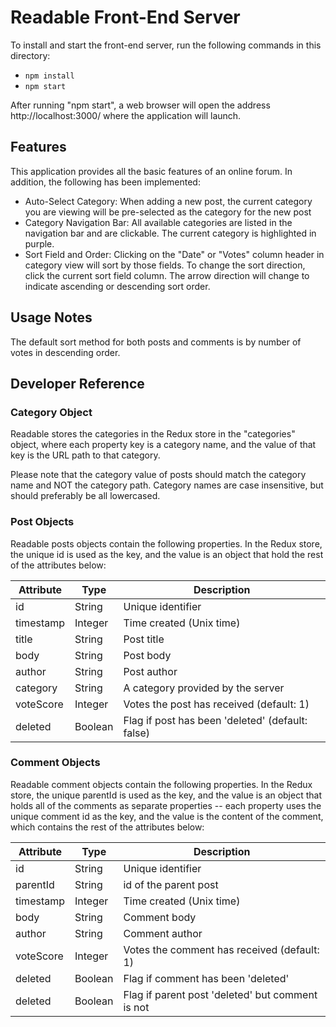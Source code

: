 # Readable Front-End Server

To install and start the front-end server, run the following commands in this directory:

* `npm install`
* `npm start`

After running "npm start", a web browser will open the address http://localhost:3000/ where the application will launch.

## Features

This application provides all the basic features of an online forum. In addition, the following has been implemented:
* Auto-Select Category: When adding a new post, the current category you are viewing will be pre-selected as the category for the new post
* Category Navigation Bar: All available categories are listed in the navigation bar and are clickable. The current category is highlighted in purple.
* Sort Field and Order: Clicking on the "Date" or "Votes" column header in category view will sort by those fields. To change the sort direction, click the current sort field column. The arrow direction will change to indicate ascending or descending sort order.

## Usage Notes

The default sort method for both posts and comments is by number of votes in descending order.

## Developer Reference

### Category Object

Readable stores the categories in the Redux store in the "categories" object, where each property key is a category name, and the value of that key is the URL path to that category.

Please note that the category value of posts should match the category name and NOT the category path. Category names are case insensitive, but should preferably be all lowercased.

### Post Objects

Readable posts objects contain the following properties. In the Redux store, the unique id is used as the key, and the value is an object that hold the rest of the attributes below:

| Attribute |	Type    | Description                                      |
| --------- | ------- | ------------------------------------------------ |
| id        | String  | Unique identifier                                |
| timestamp | Integer | Time created (Unix time)                         |
| title     | String  | Post title                                       |
| body      | String  | Post body                                        |
| author    | String  | Post author                                      |
| category  | String  | A category provided by the server                |
| voteScore | Integer | Votes the post has received (default: 1)         |
| deleted   | Boolean | Flag if post has been 'deleted' (default: false) |

### Comment Objects

Readable comment objects contain the following properties. In the Redux store, the unique parentId is used as the key, and the value is an object that holds all of the comments as separate properties -- each property uses the unique comment id as the key, and the value is the content of the comment, which contains the rest of the attributes below:

| Attribute |	Type    | Description                                      |
| --------- | ------- | ------------------------------------------------ |
| id        | String  | Unique identifier                                |
| parentId  | String  | id of the parent post                            |
| timestamp | Integer | Time created (Unix time)                         |
| body      | String  | Comment body                                     |
| author    | String  | Comment author                                   |
| voteScore | Integer | Votes the comment has received (default: 1)      |
| deleted   | Boolean | Flag if comment has been 'deleted'               |
| deleted   | Boolean | Flag if parent post 'deleted' but comment is not |
